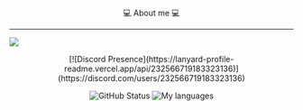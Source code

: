 <div align="center">
  💻 About me 💻
</div>
<hr />
<a href="https://github.com/JonasBerx">
    <img src="https://komarev.com/ghpvc/?username=JonasBerx">
</a>
<p align="center">
  [![Discord Presence](https://lanyard-profile-readme.vercel.app/api/232566719183323136)](https://discord.com/users/232566719183323136)
</p>
<p align="center">
    <img src = "https://github-readme-stats.vercel.app/api?username=JonasBerx&show_icons=true&include_all_commits=true&count_private=true&theme=dracula&layout=compact" alt="GitHub Status"/>
    <img src = "https://github-readme-stats.vercel.app/api/top-langs/?username=JonasBerx&show_icons=true&layout=compact&theme=dracula&langs_count=8&hide=javascript,html" alt="My languages">
</p>

<!--
**JonasBerx/JonasBerx** is a ✨ _special_ ✨ repository because its `README.md` (this file) appears on your GitHub profile.

Here are some ideas to get you started:

- 🔭 I’m currently working on ...
- 🌱 I’m currently learning ...
- 👯 I’m looking to collaborate on ...
- 🤔 I’m looking for help with ...
- 💬 Ask me about ...
- 📫 How to reach me: ...
- 😄 Pronouns: ...
- ⚡ Fun fact: ...
-->
